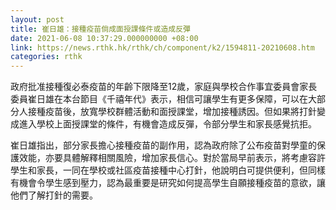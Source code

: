 ```yaml
---
layout: post
title: 崔日雄：接種疫苗倘成面授課條件或造成反彈
date: 2021-06-08 10:37:29.000000000 +08:00
link: https://news.rthk.hk/rthk/ch/component/k2/1594811-20210608.htm
categories: rthk
---
```


政府批准接種復必泰疫苗的年齡下限降至12歲，家庭與學校合作事宜委員會家長委員崔日雄在本台節目《千禧年代》表示，相信可讓學生有更多保障，可以在大部分人接種疫苗後，放寬學校群體活動和面授課堂，增加接種誘因。但如果將打針變成進入學校上面授課堂的條件，有機會造成反彈，令部分學生和家長感覺抗拒。

崔日雄指出，部分家長擔心接種疫苗的副作用，認為政府除了公布疫苗對學童的保護效能，亦要具體解釋相關風險，增加家長信心。對於當局早前表示，將考慮容許學生和家長，一同在學校或社區疫苗接種中心打針，他說明白可提供便利，但同樣有機會令學生感到壓力，認為最重要是研究如何提高學生自願接種疫苗的意欲，讓他們了解打針的需要。
